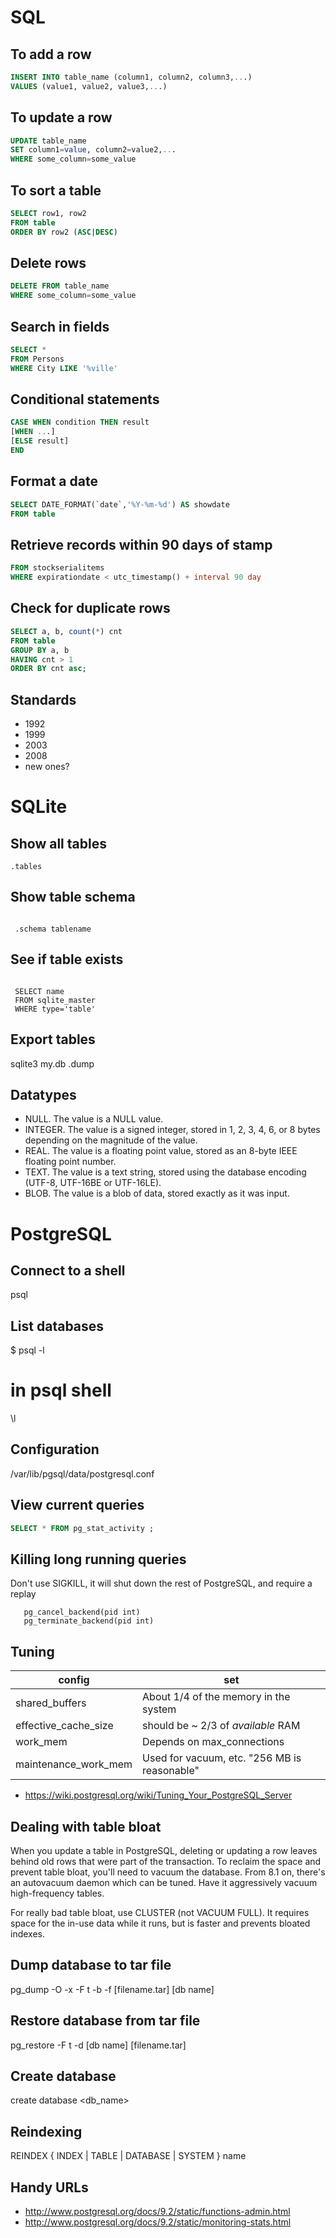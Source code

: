 # SQL

## To add a row

```sql
INSERT INTO table_name (column1, column2, column3,...)
VALUES (value1, value2, value3,...)
```

## To update a row

```sql
UPDATE table_name
SET column1=value, column2=value2,...
WHERE some_column=some_value
```

## To sort a table

```sql
SELECT row1, row2
FROM table
ORDER BY row2 (ASC|DESC)
```

## Delete rows

```sql
DELETE FROM table_name
WHERE some_column=some_value
```

## Search in fields

```sql
SELECT *
FROM Persons
WHERE City LIKE '%ville'
```

## Conditional statements

```sql
CASE WHEN condition THEN result
[WHEN ...]
[ELSE result]
END
```

## Format a date

```sql
SELECT DATE_FORMAT(`date`,'%Y-%m-%d') AS showdate 
FROM table
```

## Retrieve records within 90 days of stamp

```sql
FROM stockserialitems
WHERE expirationdate < utc_timestamp() + interval 90 day
```

## Check for duplicate rows

```sql
SELECT a, b, count(*) cnt 
FROM table
GROUP BY a, b 
HAVING cnt > 1
ORDER BY cnt asc;
```

## Standards

* 1992
* 1999
* 2003
* 2008
* new ones?



# SQLite

Show all tables
---------------

```sqlite3
.tables
```

Show table schema
-----------------

```sqlite3

 .schema tablename
```

See if table exists
-------------------

```sqlite3

 SELECT name 
 FROM sqlite_master
 WHERE type='table'
```

Export tables
-------------



  sqlite3 my.db .dump

Datatypes
---------


* NULL. The value is a NULL value.
* INTEGER. The value is a signed integer, stored in 1, 2, 3, 4, 6, or 8 bytes depending on the magnitude of the value.
* REAL. The value is a floating point value, stored as an 8-byte IEEE floating point number.
* TEXT. The value is a text string, stored using the database encoding (UTF-8, UTF-16BE or UTF-16LE).
* BLOB. The value is a blob of data, stored exactly as it was input.




# PostgreSQL

Connect to a shell
------------------



 psql

List databases
--------------



 $ psql -l

 # in psql shell
 \l

Configuration
-------------


 
 /var/lib/pgsql/data/postgresql.conf

View current queries
--------------------

```sql
SELECT * FROM pg_stat_activity ;
```

Killing long running queries
----------------------------

Don't use SIGKILL, it will shut down the rest of PostgreSQL, and require a replay

	
	   pg_cancel_backend(pid int) 
	   pg_terminate_backend(pid int)
Tuning
------

| config               | set                                          |
|----------------------|----------------------------------------------|
| shared_buffers       | About 1/4 of the memory in the system        |
| effective_cache_size | should be ~ 2/3 of *available* RAM           |
| work_mem             | Depends on max_connections                   |
| maintenance_work_mem | Used for vacuum, etc. "256 MB is reasonable" |


* <https://wiki.postgresql.org/wiki/Tuning_Your_PostgreSQL_Server>


Dealing with table bloat
------------------------

When you update a table in PostgreSQL, deleting or updating a row leaves behind old rows that were part of the transaction. To reclaim the space and prevent table bloat, you'll need to vacuum the database.
From 8.1 on, there's an autovacuum daemon which can be tuned. Have it aggressively vacuum high-frequency tables.

For really bad table bloat, use CLUSTER (not VACUUM FULL). It requires space for the in-use data while it runs, but is faster and prevents bloated indexes.

Dump database to tar file
-------------------------



 pg_dump -O -x -F t -b -f [filename.tar] [db name]

Restore database from tar file
------------------------------



 pg_restore -F t -d [db name] [filename.tar]

Create database
---------------



 create database <db_name>

Reindexing
----------



 REINDEX { INDEX | TABLE | DATABASE | SYSTEM } name

Handy URLs
----------


* <http://www.postgresql.org/docs/9.2/static/functions-admin.html>
* <http://www.postgresql.org/docs/9.2/static/monitoring-stats.html>



